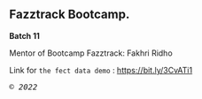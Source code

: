 ## Fazztrack Bootcamp.

**Batch 11**

Mentor of Bootcamp Fazztrack: Fakhri Ridho

Link for `the fect data demo` : https://bit.ly/3CvATi1

<p> <samp><i>&copy; 2022</i></samp> </p>